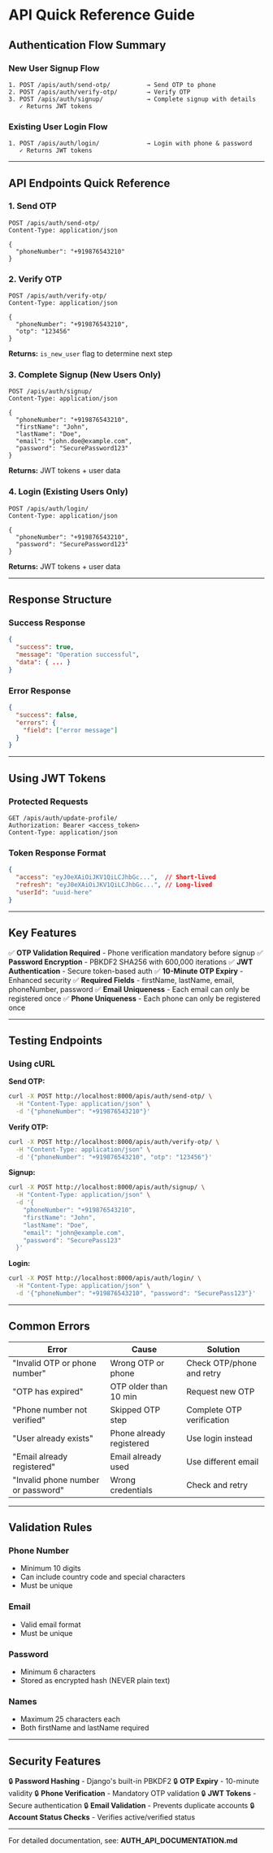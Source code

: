 # API Quick Reference Guide

## Authentication Flow Summary

### New User Signup Flow
```
1. POST /apis/auth/send-otp/          → Send OTP to phone
2. POST /apis/auth/verify-otp/        → Verify OTP
3. POST /apis/auth/signup/            → Complete signup with details
   ✓ Returns JWT tokens
```

### Existing User Login Flow
```
1. POST /apis/auth/login/             → Login with phone & password
   ✓ Returns JWT tokens
```

---

## API Endpoints Quick Reference

### 1. Send OTP
```http
POST /apis/auth/send-otp/
Content-Type: application/json

{
  "phoneNumber": "+919876543210"
}
```

### 2. Verify OTP
```http
POST /apis/auth/verify-otp/
Content-Type: application/json

{
  "phoneNumber": "+919876543210",
  "otp": "123456"
}
```
**Returns:** `is_new_user` flag to determine next step

### 3. Complete Signup (New Users Only)
```http
POST /apis/auth/signup/
Content-Type: application/json

{
  "phoneNumber": "+919876543210",
  "firstName": "John",
  "lastName": "Doe",
  "email": "john.doe@example.com",
  "password": "SecurePassword123"
}
```
**Returns:** JWT tokens + user data

### 4. Login (Existing Users Only)
```http
POST /apis/auth/login/
Content-Type: application/json

{
  "phoneNumber": "+919876543210",
  "password": "SecurePassword123"
}
```
**Returns:** JWT tokens + user data

---

## Response Structure

### Success Response
```json
{
  "success": true,
  "message": "Operation successful",
  "data": { ... }
}
```

### Error Response
```json
{
  "success": false,
  "errors": {
    "field": ["error message"]
  }
}
```

---

## Using JWT Tokens

### Protected Requests
```http
GET /apis/auth/update-profile/
Authorization: Bearer <access_token>
Content-Type: application/json
```

### Token Response Format
```json
{
  "access": "eyJ0eXAiOiJKV1QiLCJhbGc...",  // Short-lived
  "refresh": "eyJ0eXAiOiJKV1QiLCJhbGc...", // Long-lived
  "userId": "uuid-here"
}
```

---

## Key Features

✅ **OTP Validation Required** - Phone verification mandatory before signup
✅ **Password Encryption** - PBKDF2 SHA256 with 600,000 iterations
✅ **JWT Authentication** - Secure token-based auth
✅ **10-Minute OTP Expiry** - Enhanced security
✅ **Required Fields** - firstName, lastName, email, phoneNumber, password
✅ **Email Uniqueness** - Each email can only be registered once
✅ **Phone Uniqueness** - Each phone can only be registered once

---

## Testing Endpoints

### Using cURL

**Send OTP:**
```bash
curl -X POST http://localhost:8000/apis/auth/send-otp/ \
  -H "Content-Type: application/json" \
  -d '{"phoneNumber": "+919876543210"}'
```

**Verify OTP:**
```bash
curl -X POST http://localhost:8000/apis/auth/verify-otp/ \
  -H "Content-Type: application/json" \
  -d '{"phoneNumber": "+919876543210", "otp": "123456"}'
```

**Signup:**
```bash
curl -X POST http://localhost:8000/apis/auth/signup/ \
  -H "Content-Type: application/json" \
  -d '{
    "phoneNumber": "+919876543210",
    "firstName": "John",
    "lastName": "Doe",
    "email": "john@example.com",
    "password": "SecurePass123"
  }'
```

**Login:**
```bash
curl -X POST http://localhost:8000/apis/auth/login/ \
  -H "Content-Type: application/json" \
  -d '{"phoneNumber": "+919876543210", "password": "SecurePass123"}'
```

---

## Common Errors

| Error | Cause | Solution |
|-------|-------|----------|
| "Invalid OTP or phone number" | Wrong OTP or phone | Check OTP/phone and retry |
| "OTP has expired" | OTP older than 10 min | Request new OTP |
| "Phone number not verified" | Skipped OTP step | Complete OTP verification |
| "User already exists" | Phone already registered | Use login instead |
| "Email already registered" | Email already used | Use different email |
| "Invalid phone number or password" | Wrong credentials | Check and retry |

---

## Validation Rules

### Phone Number
- Minimum 10 digits
- Can include country code and special characters
- Must be unique

### Email
- Valid email format
- Must be unique

### Password
- Minimum 6 characters
- Stored as encrypted hash (NEVER plain text)

### Names
- Maximum 25 characters each
- Both firstName and lastName required

---

## Security Features

🔒 **Password Hashing** - Django's built-in PBKDF2
🔒 **OTP Expiry** - 10-minute validity
🔒 **Phone Verification** - Mandatory OTP validation
🔒 **JWT Tokens** - Secure authentication
🔒 **Email Validation** - Prevents duplicate accounts
🔒 **Account Status Checks** - Verifies active/verified status

---

For detailed documentation, see: **AUTH_API_DOCUMENTATION.md**
